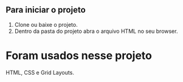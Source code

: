 ## Para iniciar o projeto

1. Clone ou baixe o projeto.
2. Dentro da pasta do projeto abra o arquivo HTML no seu browser.

# Foram usados nesse projeto

HTML, CSS e Grid Layouts.